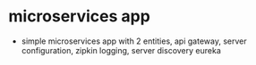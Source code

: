 # microservices app
- simple microservices app with 2 entities, api gateway, server configuration, zipkin logging, server discovery eureka
